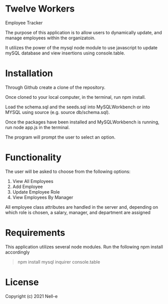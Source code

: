 # Twelve Workers
Employee Tracker

The purpose of this application is to allow users to dynamically update, and manage employees within the organizatoin. 

It utilizes the power of the mysql node module to use javascript to update mySQL database and view insertions using console.table.

# Installation
Through Github create a clone of the repository.

Once cloned to your local computer, in the terminal, run npm install.

Load the schema.sql and the seeds.sql into MySQLWorkbench or into MYSQL using source (e.g. source db/schema.sql).

Once the packages have been installed and MySQLWorkbench is running, run node app.js in the terminal.

The program will prompt the user to select an option. 

# Functionality

The user will be asked to choose from the following options:

1. View All Employees
2. Add Employee
3. Update Employee Role
4. View Employees By Manager

All employee class attributes are handled in the server and, depending on which role is chosen, a salary, manager, and department are assigned

# Requirements

This application utilizes several node modules. 
Run the following npm install accordingly

> npm install mysql inquirer console.table

# License

Copyright (c) 2021 Nell-e
